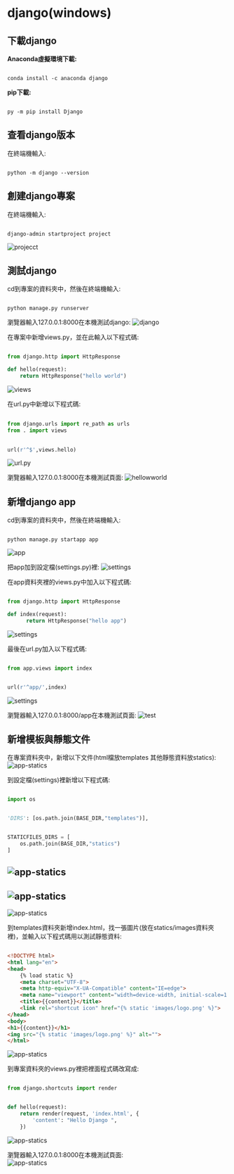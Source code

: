 # django(windows)

 下載django
 ---

 __Anaconda虛擬環境下載:__
```shell

conda install -c anaconda django

```

 __pip下載:__
```shell

py -m pip install Django

```

 查看django版本
 ---


在終端機輸入:
```shell 

python -m django --version 

```

 創建django專案
 ---

 在終端機輸入:
```shell

django-admin startproject project

```

 ![projecct](images/project.png)

測試django
---

cd到專案的資料夾中，然後在終端機輸入:
```shell

python manage.py runserver

```
 
瀏覽器輸入127.0.0.1:8000在本機測試django:
![django](images/django.png)

在專案中新增views.py，並在此輸入以下程式碼:
```py

from django.http import HttpResponse

def hello(request):
    return HttpResponse("hello world")

```
![views](/images/views.png)

在url.py中新增以下程式碼:  
```py
 
from django.urls import re_path as urls 
from . import views

```
```py
 
url(r'^$',views.hello)

```
![url.py](/images/urls.py.png)

瀏覽器輸入127.0.0.1:8000在本機測試頁面:
![hellowworld](/images/helloworld.png)

新增django app
---

cd到專案的資料夾中，然後在終端機輸入:
```shell

python manage.py startapp app

```
 ![app](images/app.png)

把app加到設定檔(settings.py)裡:
![settings](images/app-settings.png)

在app資料夾裡的views.py中加入以下程式碼:
```py

from django.http import HttpResponse

def index(request):
      return HttpResponse("hello app")

```
![settings](images/app-views.png)

最後在url.py加入以下程式碼:    
```py

from app.views import index

```
```py

url(r'^app/',index)

```
![settings](images/app-url.png)

瀏覽器輸入127.0.0.1:8000/app在本機測試頁面:
![test](images/app-test.png)

新增模板與靜態文件
---

在專案資料夾中，新增以下文件(html檔放templates 其他靜態資料放statics):  
![app-statics](images/statics.png)


到設定檔(settings)裡新增以下程式碼:  
```py

import os

```
```py

'DIRS': [os.path.join(BASE_DIR,"templates")],

```
```py

STATICFILES_DIRS = [
    os.path.join(BASE_DIR,"statics")
]

```
![app-statics](images/import-os.png)
---
![app-statics](images/statics-settings.png)
---
![app-statics](images/templates-settings.png)

到templates資料夾新增index.html，找一張圖片(放在statics/images資料夾裡)，並輸入以下程式碼用以測試靜態資料:
```html

<!DOCTYPE html>
<html lang="en">
<head>
    {% load static %}
    <meta charset="UTF-8">
    <meta http-equiv="X-UA-Compatible" content="IE=edge">
    <meta name="viewport" content="width=device-width, initial-scale=1.0">
    <title>{{content}}</title>
    <link rel="shortcut icon" href="{% static 'images/logo.png' %}">
</head>
<body>
<h1>{{content}}</h1>
<img src="{% static 'images/logo.png' %}" alt="">
</html>

```
![app-statics](images/index.html.png)

到專案資料夾的views.py裡把裡面程式碼改寫成:
```py

from django.shortcuts import render


def hello(request):
    return render(request, 'index.html', {
        'content': "Hello Django ",
    })

```
![app-statics](images/templates-views.png)

瀏覽器輸入127.0.0.1:8000在本機測試頁面:  
![app-statics](images/HelloDjango.png)



